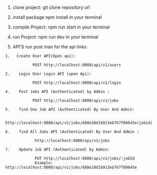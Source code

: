 1.   clone project:
             git clone repository url


2.   install package
            npm install in your terminal
    
3.   compile Project:
            npm run start  in your terminal

4.   run Project:
            npm run dev in your terminal

5.   API'S
        run post man for the api links:
    
    1.   Create User API(Open api):

                POST http://localhost:8080/api/v1/users

    2.    Login User Login API (open Api):
    
                POST http://localhost:8080/api/v1/login

    4.    Post Jobs API (Authenticated) by Admin :

                POST http://localhost:8080/api/v1/jobs

    5.    find One Job API (Authenticated) By User And Admin:

                 http://localhost:8080/api/v1/jobs/688e28d1b913eb767f88645e(jobid)

    6.    find All Jobs API (Authenticated) By User And Admin :

                 http://localhost:8080/api/v1/jobs

    7.    Update Job API (Authenticated) by Admin:

                 PUT http://localhost:8080/api/v1/jobs/:jobId
                 Example: http://localhost:8080/api/v1/jobs/688e28d1b913eb767f88645e